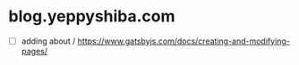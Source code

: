 # blog.yeppyshiba.com

- [ ] adding about / https://www.gatsbyjs.com/docs/creating-and-modifying-pages/